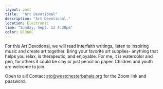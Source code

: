 ```yaml
---
layout: post
title:  "Art Devotional"
description: "Art Devotional."
location: Electronic
time: "Sunday, Sept. 13 4:30pm"
color: BF360C
---
```


For this Art Devotional, we will
read interfaith writings, listen to inspiring music and create art together. Bring your favorite art supplies- anything that helps you relax, is therapeutic, and enjoyable. For me, it is watercolor and pen, for others it could be clay or just pencil on paper. Children and youth are welcome to join.

Open to all! Contact <atc@westchesterbahais.org> for the Zoom link and
password.
